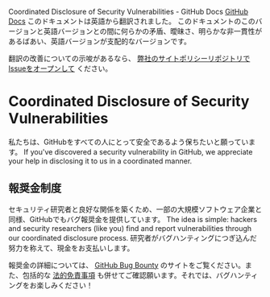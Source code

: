 Coordinated Disclosure of Security Vulnerabilities - GitHub Docs
[GitHub Docs](/ja)
このドキュメントは英語から翻訳されました。 このドキュメントのこのバージョンと英語バージョンとの間に何らかの矛盾、曖昧さ、明らかな非一貫性があるばあい、英語バージョンが支配的なバージョンです。

翻訳の改善についての示唆があるなら、
[弊社のサイトポリシーリポジトリでIssueをオープンして](https://github.com/github/site-policy/issues)
ください。

# Coordinated Disclosure of Security Vulnerabilities

私たちは、GitHubをすべての人にとって安全であるよう保ちたいと願っています。 If you've discovered a security vulnerability in GitHub, we appreciate your help in disclosing it to us in a coordinated manner.

## 報奨金制度

セキュリティ研究者と良好な関係を築くため、一部の大規模ソフトウェア企業と同様、GitHubでもバグ報奨金を提供しています。 The idea is simple: hackers and security researchers (like you) find and report vulnerabilities through our coordinated disclosure process. 研究者がバグハンティングにつぎ込んだ努力を称えて、現金をお支払いします。

報奨金の詳細については、
[GitHub Bug Bounty](https://bounty.github.com)
のサイトをご覧ください。また、包括的な
[法的免責事項](/ja/articles/github-bug-bounty-program-legal-safe-harbor)
も併せてご確認願います。それでは、バグハンティングをお楽しみください！
